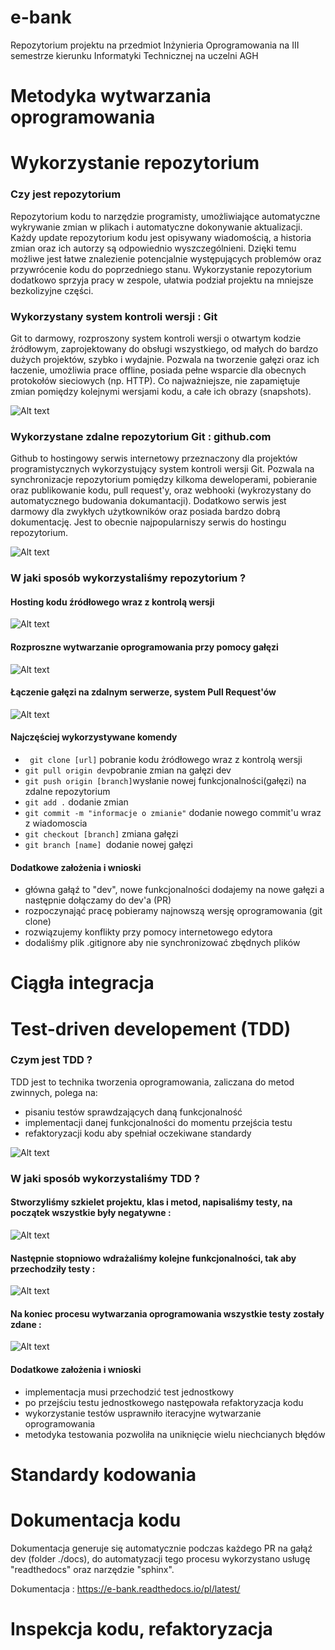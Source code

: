 # e-bank
Repozytorium projektu na przedmiot Inżynieria Oprogramowania na III semestrze kierunku  Informatyki Technicznej na uczelni AGH

# Metodyka wytwarzania oprogramowania

# Wykorzystanie repozytorium
### Czy jest repozytorium
Repozytorium kodu to narzędzie programisty, umożliwiające automatyczne wykrywanie zmian w plikach i automatyczne dokonywanie aktualizacji. Każdy update repozytorium kodu jest opisywany wiadomością, a historia zmian oraz ich autorzy są odpowiednio wyszczególnieni. Dzięki temu możliwe jest łatwe znalezienie potencjalnie występujących problemów oraz przywrócenie kodu do poprzedniego stanu. Wykorzystanie repozytorium dodatkowo sprzyja pracy w zespole, ułatwia podział projektu na mniejsze bezkolizyjne części.

### Wykorzystany system kontroli wersji : **Git**
Git to darmowy, rozproszony system kontroli wersji o otwartym kodzie źródłowym, zaprojektowany do obsługi wszystkiego, od małych do bardzo dużych projektów, szybko i wydajnie. Pozwala na tworzenie gałęzi oraz ich łaczenie, umożliwia prace offline, posiada pełne wsparcie dla obecnych protokołów sieciowych (np. HTTP). Co najważniejsze, nie zapamiętuje zmian pomiędzy kolejnymi wersjami kodu, a całe ich obrazy (snapshots).  

![Alt text](/img/graphics/git-logo.png?raw=true "Title")

### Wykorzystane zdalne repozytorium Git : github.com 
Github to hostingowy serwis internetowy przeznaczony dla projektów programistycznych wykorzystujący system kontroli wersji Git. Pozwala na synchronizacje repozytorium pomiędzy kilkoma deweloperami, pobieranie oraz publikowanie kodu, pull request'y, oraz webhooki (wykrozystany do automatycznego budowania dokumantacji). Dodatkowo serwis jest darmowy dla zwykłych użytkowników oraz posiada bardzo dobrą dokumentację. Jest to obecnie najpopularniszy serwis do hostingu repozytorium.

![Alt text](/img/graphics/github-logo.jpg?raw=true "Title")

### W jaki sposób wykorzystaliśmy repozytorium ?

#### Hosting kodu źródłowego wraz z kontrolą wersji
![Alt text](/img/repo/main.PNG?raw=true "Title")

#### Rozproszne wytwarzanie oprogramowania przy pomocy gałęzi
![Alt text](/img/repo/branch.PNG?raw=true "Title")

#### Łączenie gałęzi na zdalnym serwerze, system Pull Request'ów
![Alt text](/img/repo/PR.PNG?raw=true "Title")

#### Najczęściej wykorzystywane komendy

- ``` git clone [url]``` pobranie kodu żródłowego wraz z kontrolą wersji
- ``` git pull origin dev ```pobranie zmian na gałęzi dev
- ``` git push origin [branch] ```wysłanie nowej funkcjonalności(gałęzi) na zdalne repozytorium
- ``` git add . ``` dodanie zmian  
- ``` git commit -m "informacje o zmianie" ``` dodanie nowego commit'u wraz z wiadomoscia
- ``` git checkout [branch] ``` zmiana gałęzi
- ``` git branch [name]  ```dodanie nowej gałęzi




#### Dodatkowe założenia i wnioski
- główna gałąź to "dev", nowe funkcjonalności dodajemy na nowe gałęzi a następnie dołączamy do dev'a (PR)
- rozpoczynająć pracę pobieramy najnowszą wersję oprogramowania (git clone)
- rozwiązujemy konflikty przy pomocy internetowego edytora
- dodaliśmy plik .gitignore aby nie synchronizować zbędnych plików

# Ciągła integracja

# Test-driven developement (TDD)
### Czym jest TDD ?
TDD jest to technika tworzenia oprogramowania, zaliczana do metod zwinnych, polega na:
- pisaniu testów sprawdzających daną funkcjonalność
- implementacji danej funkcjonalności do momentu przejścia testu
- refaktoryzacji kodu aby spełniał oczekiwane standardy

![Alt text](https://marsner.com/wp-content/uploads/test-driven-development-TDD.png?raw=true)

### W jaki sposób wykorzystaliśmy TDD ?

#### Stworzyliśmy szkielet projektu, klas i metod, napisaliśmy testy, na początek wszystkie były negatywne :

![Alt text](/img/testy/errors-all.PNG?raw=true "Title")

#### Następnie stopniowo wdrażaliśmy kolejne funkcjonalności, tak aby przechodziły testy :

![Alt text](/img/testy/zaloguj-usun.PNG?raw=true "Title")

#### Na koniec procesu wytwarzania oprogramowania wszystkie testy zostały zdane :

![Alt text](/img/testy/no-errors.PNG?raw=true "Title")

#### Dodatkowe założenia i wnioski
- implementacja musi przechodzić test jednostkowy
- po przejściu testu jednostkowego następowała refaktoryzacja kodu
- wykorzystanie testów usprawniło iteracyjne wytwarzanie oprogramowania
- metodyka testowania pozwoliła na uniknięcie wielu niechcianych błędów

# Standardy kodowania

# Dokumentacja kodu
Dokumentacja generuje się automatycznie podczas każdego PR na gałąź dev (folder ./docs),
do automatyzacji tego procesu wykorzystano usługę "readthedocs" oraz narzędzie "sphinx".

Dokumentacja : https://e-bank.readthedocs.io/pl/latest/

# Inspekcja kodu, refaktoryzacja


